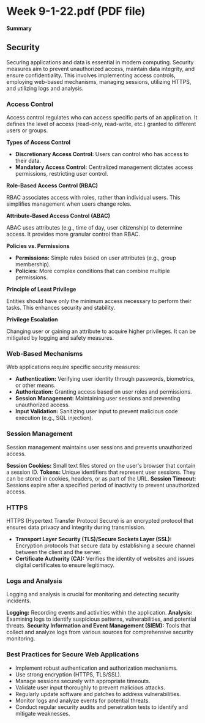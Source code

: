 # Week 9-1-22.pdf (PDF file)
**Summary**
## Security

Securing applications and data is essential in modern computing. Security measures aim to prevent unauthorized access, maintain data integrity, and ensure confidentiality. This involves implementing access controls, employing web-based mechanisms, managing sessions, utilizing HTTPS, and utilizing logs and analysis.

### Access Control

Access control regulates who can access specific parts of an application. It defines the level of access (read-only, read-write, etc.) granted to different users or groups.

**Types of Access Control**

* **Discretionary Access Control:** Users can control who has access to their data.
* **Mandatory Access Control:** Centralized management dictates access permissions, restricting user control.

**Role-Based Access Control (RBAC)**

RBAC associates access with roles, rather than individual users. This simplifies management when users change roles.

**Attribute-Based Access Control (ABAC)**

ABAC uses attributes (e.g., time of day, user citizenship) to determine access. It provides more granular control than RBAC.

**Policies vs. Permissions**

* **Permissions:** Simple rules based on user attributes (e.g., group membership).
* **Policies:** More complex conditions that can combine multiple permissions.

**Principle of Least Privilege**

Entities should have only the minimum access necessary to perform their tasks. This enhances security and stability.

**Privilege Escalation**

Changing user or gaining an attribute to acquire higher privileges. It can be mitigated by logging and safety measures.

### Web-Based Mechanisms

Web applications require specific security measures:

* **Authentication:** Verifying user identity through passwords, biometrics, or other means.
* **Authorization:** Granting access based on user roles and permissions.
* **Session Management:** Maintaining user sessions and preventing unauthorized access.
* **Input Validation:** Sanitizing user input to prevent malicious code execution (e.g., SQL injection).

### Session Management

Session management maintains user sessions and prevents unauthorized access.

**Session Cookies:** Small text files stored on the user's browser that contain a session ID.
**Tokens:** Unique identifiers that represent user sessions. They can be stored in cookies, headers, or as part of the URL.
**Session Timeout:** Sessions expire after a specified period of inactivity to prevent unauthorized access.

### HTTPS

HTTPS (Hypertext Transfer Protocol Secure) is an encrypted protocol that ensures data privacy and integrity during transmission.

* **Transport Layer Security (TLS)/Secure Sockets Layer (SSL):** Encryption protocols that secure data by establishing a secure channel between the client and the server.
* **Certificate Authority (CA):** Verifies the identity of websites and issues digital certificates to ensure legitimacy.

### Logs and Analysis

Logging and analysis is crucial for monitoring and detecting security incidents.

**Logging:** Recording events and activities within the application.
**Analysis:** Examining logs to identify suspicious patterns, vulnerabilities, and potential threats.
**Security Information and Event Management (SIEM):** Tools that collect and analyze logs from various sources for comprehensive security monitoring.

### Best Practices for Secure Web Applications

* Implement robust authentication and authorization mechanisms.
* Use strong encryption (HTTPS, TLS/SSL).
* Manage sessions securely with appropriate timeouts.
* Validate user input thoroughly to prevent malicious attacks.
* Regularly update software and patches to address vulnerabilities.
* Monitor logs and analyze events for potential threats.
* Conduct regular security audits and penetration tests to identify and mitigate weaknesses.
